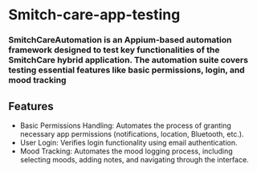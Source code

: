 # Smitch-care-app-testing
### SmitchCareAutomation is an Appium-based automation framework designed to test key functionalities of the SmitchCare hybrid application. The automation suite covers testing essential features like basic permissions, login, and mood tracking

## Features

- Basic Permissions Handling: Automates the process of granting necessary app permissions (notifications, location, Bluetooth, etc.).
- User Login: Verifies login functionality using email authentication.
- Mood Tracking: Automates the mood logging process, including selecting moods, adding notes, and navigating through the interface.
